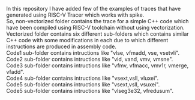 In this repository I have added few of the examples of traces that have generated using RISC-V Tracer which works with spike.  
So, non-vectorized folder contains the trace for a simple C++ code which have been compiled using RISC-V toolchain without using vectorization.  
Vectorized folder contains six different sub-folders which contains similar C++ code with some modifications in each due to which different instructions are produced in assembly code.  
Code1 sub-folder contains intructions like "vlse, vfmadd, vse, vsetvli".  
Code2 sub-folder contains intructions like "vid, vand, vmv, vmsne".  
Code3 sub-folder contains intructions like "vfmv, vfmacc, vmv1r, vmerge, vfadd".  
Code4 sub-folder contains intructions like "vsext,vsll, vluxei".  
Code5 sub-folder contains intructions like "vsext,vsll, vsuxei".  
Code5 sub-folder contains intructions like "vlseg3e32, vfredusum".  
